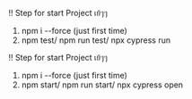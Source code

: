 !! Step for start Project เย้ๆๆ
1. npm i --force (just first time)
2. npm test/ npm run test/ npx cypress run

!! Step for start Project เย้ๆๆ
1. npm i --force (just first time)
2. npm start/ npm run start/ npx cypress open

